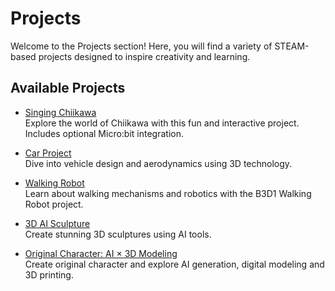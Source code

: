# Projects

Welcome to the Projects section! Here, you will find a variety of STEAM-based projects designed to inspire creativity and learning.

## Available Projects

- [Singing Chiikawa](singing-chiikawa/index.md)  
  Explore the world of Chiikawa with this fun and interactive project. Includes optional Micro:bit integration.

- [Car Project](car-project/index.md)  
  Dive into vehicle design and aerodynamics using 3D technology.

- [Walking Robot](walking-robot/index.md)  
  Learn about walking mechanisms and robotics with the B3D1 Walking Robot project.  

- [3D AI Sculpture](3d-ai-sculpture/index.md)  
  Create stunning 3D sculptures using AI tools.  

- [Original Character: AI × 3D Modeling](next-gen-character-design/index.md)  
  Create original character and explore AI generation, digital modeling and 3D printing. 